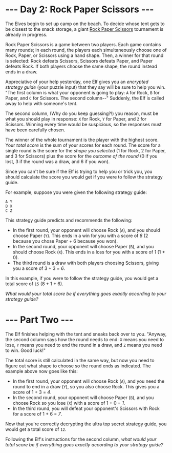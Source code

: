 ﻿# --- Day 2: Rock Paper Scissors ---

The Elves begin to set up camp on the beach. To decide whose tent gets to be closest to the snack storage, a giant [Rock Paper Scissors](https://en.wikipedia.org/wiki/Rock_paper_scissors) tournament is already in progress.

Rock Paper Scissors is a game between two players. Each game contains many rounds; in each round, the players each simultaneously choose one of Rock, Paper, or Scissors using a hand shape. Then, a winner for that round is selected: Rock defeats Scissors, Scissors defeats Paper, and Paper defeats Rock. If both players choose the same shape, the round instead ends in a draw.

Appreciative of your help yesterday, one Elf gives you an *encrypted strategy guide* (your puzzle input) that they say will be sure to help you win. "The first column is what your opponent is going to play: ```A``` for Rock, ```B``` for Paper, and ```C``` for Scissors. The second column--" Suddenly, the Elf is called away to help with someone's tent.

The second column, (Why do you keep guessing?!) you reason, must be what you should play in response: ```X``` for Rock, ```Y``` for Paper, and ```Z``` for Scissors. Winning every time would be suspicious, so the responses must have been carefully chosen.

The winner of the whole tournament is the player with the highest score. Your *total score* is the sum of your scores for each round. The score for a single round is the score for the *shape you selected* (1 for Rock, 2 for Paper, and 3 for Scissors) plus the score for the *outcome of the round* (0 if you lost, 3 if the round was a draw, and 6 if you won).

Since you can't be sure if the Elf is trying to help you or trick you, you should calculate the score you would get if you were to follow the strategy guide.

For example, suppose you were given the following strategy guide:


```
A Y
B X
C Z
```


This strategy guide predicts and recommends the following:


* In the first round, your opponent will choose Rock (```A```), and you should choose Paper (```Y```). This ends in a win for you with a score of *8* (2 because you chose Paper + 6 because you won).
* In the second round, your opponent will choose Paper (```B```), and you should choose Rock (```X```). This ends in a loss for you with a score of *1* (1 + 0).
* The third round is a draw with both players choosing Scissors, giving you a score of 3 + 3 = *6*.


In this example, if you were to follow the strategy guide, you would get a total score of ```15``` (8 + 1 + 6).

*What would your total score be if everything goes exactly according to your strategy guide?*

# --- Part Two ---

The Elf finishes helping with the tent and sneaks back over to you. "Anyway, the second column says how the round needs to end: ```X``` means you need to lose, ```Y``` means you need to end the round in a draw, and ```Z``` means you need to win. Good luck!"

The total score is still calculated in the same way, but now you need to figure out what shape to choose so the round ends as indicated. The example above now goes like this:


* In the first round, your opponent will choose Rock (```A```), and you need the round to end in a draw (```Y```), so you also choose Rock. This gives you a score of 1 + 3 = *4*.
* In the second round, your opponent will choose Paper (```B```), and you choose Rock so you lose (```X```) with a score of 1 + 0 = *1*.
* In the third round, you will defeat your opponent's Scissors with Rock for a score of 1 + 6 = *7*.


Now that you're correctly decrypting the ultra top secret strategy guide, you would get a total score of ```12```.

Following the Elf's instructions for the second column, *what would your total score be if everything goes exactly according to your strategy guide?*